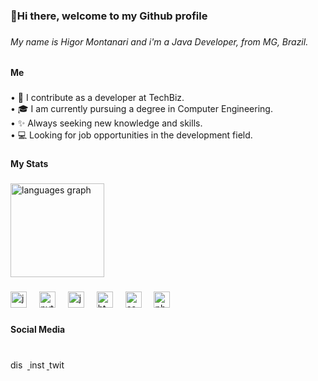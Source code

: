 <h3 align="left">👋Hi there, welcome to my Github profile</h3>

###

<h6 align="left">My name is Higor Montanari and i'm a Java Developer, from MG, Brazil.</h6>

###

<h4 align="left">Me</h4>

###

<p align="left">• 🔭  I contribute as a developer at TechBiz.<br>• 🎓  I am currently pursuing a degree in Computer Engineering.<br>• ✨ Always seeking new knowledge and skills.<br>• 💻 Looking for job opportunities in the development field.</p>

###

<h4 align="left">My Stats</h4>

###

<div align="left">
  <img src="https://github-readme-stats.vercel.app/api/top-langs?username=AdrianGKS&locale=en&hide_title=false&layout=compact&card_width=320&langs_count=5&theme=gruvbox_light&hide_border=false&order=2" height="150" alt="languages graph"  />
</div>

###

<div align="left">
  <img src="https://cdn.jsdelivr.net/gh/devicons/devicon/icons/javascript/javascript-original.svg" height="26" alt="javascript logo"  />
  <img width="12" />
  <img src="https://cdn.jsdelivr.net/gh/devicons/devicon/icons/python/python-original.svg" height="26" alt="python logo"  />
  <img width="12" />
  <img src="https://cdn.jsdelivr.net/gh/devicons/devicon/icons/java/java-original.svg" height="26" alt="java logo"  />
  <img width="12" />
  <img src="https://cdn.jsdelivr.net/gh/devicons/devicon/icons/html5/html5-original.svg" height="26" alt="html5 logo"  />
  <img width="12" />
  <img src="https://skillicons.dev/icons?i=css" height="26" alt="css3 logo"  />
  <img width="12" />
  <img src="https://cdn.simpleicons.org/php/777BB4" height="26" alt="php logo"  />
</div>

###

<h4 align="left">Social Media</h4>

###

<br clear="both">

<div align="left">
  <a href="https://discord.gg/J25J2HwY" target="_blank">
    <img src="https://raw.githubusercontent.com/maurodesouza/profile-readme-generator/master/src/assets/icons/social/discord/default.svg" width="27" height="15" alt="discord logo"  />
  </a>
  <a href="https://www.instagram.com/montanarii_v/" target="_blank">
    <img src="https://raw.githubusercontent.com/maurodesouza/profile-readme-generator/master/src/assets/icons/social/instagram/default.svg" width="27" height="15" alt="instagram logo"  />
  </a>
  <a href="https://www.twitch.tv/montanarii_v" target="_blank">
    <img src="https://raw.githubusercontent.com/maurodesouza/profile-readme-generator/master/src/assets/icons/social/twitch/default.svg" width="27" height="15" alt="twitch logo"  />
  </a>
</div>

###
